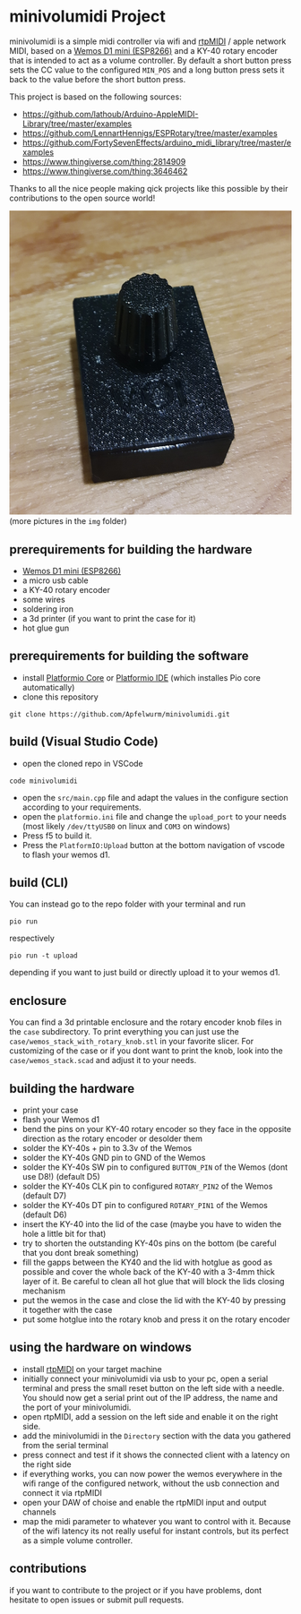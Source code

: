 # minivolumidi Project

minivolumidi is a simple midi controller via wifi and [rtpMIDI](https://www.tobias-erichsen.de/software/rtpmidi.html) / apple network MIDI, based on a [Wemos D1 mini (ESP8266)](https://www.wemos.cc/en/latest/d1/d1_mini.html) and a KY-40 rotary encoder that is intended to act as a volume controller. By default a short button press sets the CC value to the configured ``MIN_POS`` and a long button press sets it back to the value before the short button press.

This project is based on the following sources:
* https://github.com/lathoub/Arduino-AppleMIDI-Library/tree/master/examples
* https://github.com/LennartHennigs/ESPRotary/tree/master/examples
* https://github.com/FortySevenEffects/arduino_midi_library/tree/master/examples
* https://www.thingiverse.com/thing:2814909
* https://www.thingiverse.com/thing:3646462

Thanks to all the nice people making qick projects like this possible by their contributions to the open source world! 

![minivolumidi](img/IMG_20210830_220900244.jpg)
(more pictures in the ``img`` folder)

## prerequirements for building the hardware

* [Wemos D1 mini (ESP8266)](https://www.wemos.cc/en/latest/d1/d1_mini.html)
* a micro usb cable
* a KY-40 rotary encoder
* some wires
* soldering iron
* a 3d printer (if you want to print the case for it)
* hot glue gun
## prerequirements for building the software

* install [Platformio Core](https://docs.platformio.org/en/latest/core/installation.html) or [Platformio IDE](https://docs.platformio.org/en/latest/integration/ide/vscode.html#ide-vscode) (which installes Pio core automatically)
* clone this repository
```
git clone https://github.com/Apfelwurm/minivolumidi.git
```
## build (Visual Studio Code)

* open the cloned repo in VSCode

```
code minivolumidi
```

* open the ``src/main.cpp`` file and adapt the values in the configure section according to your requirements. 
* open the ``platformio.ini`` file and change the ``upload_port`` to your needs (most likely ``/dev/ttyUSB0`` on linux and ``COM3`` on windows)
* Press f5 to build it.
* Press the ``PlatformIO:Upload`` button at the bottom navigation of vscode to flash your wemos d1.

## build (CLI)

You can instead go to the repo folder with your terminal and run

```
pio run
```

respectively

```
pio run -t upload
```

depending if you want to just build or directly upload it to your wemos d1.

## enclosure

You can find a 3d printable enclosure and the rotary encoder knob files in the ``case`` subdirectory.
To print everything you can just use the ``case/wemos_stack_with_rotary_knob.stl`` in your favorite slicer.
For customizing of the case or if you dont want to print the knob, look into the ``case/wemos_stack.scad`` and adjust it to your needs.

## building the hardware

* print your case
* flash your Wemos d1
* bend the pins on your KY-40 rotary encoder so they face in the opposite direction as the rotary encoder or desolder them
* solder the KY-40s + pin to 3.3v of the Wemos
* solder the KY-40s GND pin to GND of the Wemos
* solder the KY-40s SW pin to configured ``BUTTON_PIN`` of the Wemos (dont use D8!) (default D5)
* solder the KY-40s CLK pin to configured ``ROTARY_PIN2`` of the Wemos (default D7)
* solder the KY-40s DT pin to configured ``ROTARY_PIN1`` of the Wemos (default D6)
* insert the KY-40 into the lid of the case (maybe you have to widen the hole a little bit for that)
* try to shorten the outstanding KY-40s pins on the bottom (be careful that you dont break something)
* fill the gapps between the KY40 and the lid with hotglue as good as possible and cover the whole back of the KY-40 with a 3-4mm thick layer of it. Be careful to clean all hot glue that will block the lids closing mechanism
* put the wemos in the case and close the lid with the KY-40 by pressing it together with the case
* put some hotglue into the rotary knob and press it on the rotary encoder
## using the hardware on windows

* install [rtpMIDI](https://www.tobias-erichsen.de/software/rtpmidi.html) on your target machine
* initially connect your minivolumidi via usb to your pc, open a serial terminal and press the small reset button on the left side with a needle. You should now get a serial print out of the IP address, the name and the port of your minivolumidi. 
* open rtpMIDI, add a session on the left side and enable it on the right side.
* add the minivolumidi in the ``Directory`` section with the data you gathered from the serial terminal
* press connect and test if it shows the connected client with a latency on the right side
* if everything works, you can now power the wemos everywhere in the wifi range of the configured network, without the usb connection and connect it via rtpMIDI
* open your DAW of choise and enable the rtpMIDI input and output channels
* map the midi parameter to whatever you want to control with it. Because of the wifi latency its not really useful for instant controls, but its perfect as a simple volume controller.

## contributions

if you want to contribute to the project or if you have problems, dont hesitate to open issues or submit pull requests.



